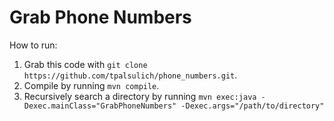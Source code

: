 Grab Phone Numbers
==================

How to run:

1. Grab this code with `git clone https://github.com/tpalsulich/phone_numbers.git`.
2. Compile by running `mvn compile`.
3. Recursively search a directory by running
`mvn exec:java -Dexec.mainClass="GrabPhoneNumbers" -Dexec.args="/path/to/directory"`
